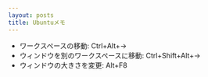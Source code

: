 ```yaml
---
layout: posts
title: Ubuntuメモ
---
```

* ワークスペースの移動: Ctrl+Alt+→   
* ウィンドウを別のワークスペースに移動: Ctrl+Shift+Alt+→  
* ウィンドウの大きさを変更: Alt+F8  
